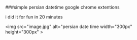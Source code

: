 ###simple persian datetime google chrome extentions 

i did it for fun in 20 minutes 

<img src="image.jpg" alt="persian date time width="300px" height="300px" >
